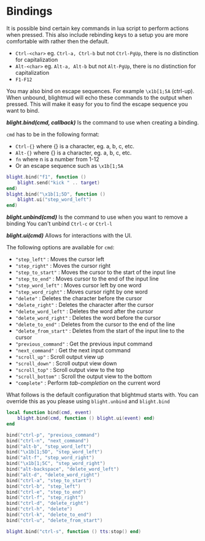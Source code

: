 # Bindings

It is possible bind certain key commands in lua script to perform actions when
pressed. This also include rebinding keys to a setup you are more comfortable
with rather then the default.

- `Ctrl-<char>` eg. `Ctrl-a, Ctrl-b` but not `Ctrl-PgUp`, there is no distinction for capitalization
- `Alt-<char>` eg. `Alt-a, Alt-b` but not `Alt-PgUp`, there is no distinction for capitalization
- `F1-F12`

You may also bind on escape sequences. For example `\x1b[1;5A` (ctrl-up). When
unbound, blightmud will echo these commands to the output when pressed. This
will make it easy for you to find the escape sequence you want to bind.

***blight.bind(cmd, callback)***
Is the command to use when creating a binding.

`cmd` has to be in the following format:
- `Ctrl-{}` where {} is a character, eg. a, b, c, etc.
- `Alt-{}` where {} is a character, eg. a, b, c, etc.
- `fn` where n is a number from 1-12
- Or an escape sequence such as `\x1b[1;5A`

```lua
blight.bind("f1", function ()
    blight.send("kick " .. target)
end)
blight.bind("\x1b[1;5D", function ()
    blight.ui("step_word_left")
end)
```

***blight.unbind(cmd)***
Is the command to use when you want to remove a binding
You can't unbind `Ctrl-c` or `Ctrl-l`

***blight.ui(cmd)***
Allows for interactions with the UI.

The following options are available for `cmd`:
- `"step_left"`         : Moves the cursor left
- `"step_right"`        : Moves the cursor right
- `"step_to_start"`     : Moves the cursor to the start of the input line
- `"step_to_end"`       : Moves cursor to the end of the input line
- `"step_word_left"`    : Moves cursor left by one word
- `"step_word_right"`   : Moves cursor right by one word
- `"delete"`            : Deletes the character before the cursor
- `"delete_right"`      : Deletes the character after the cursor
- `"delete_word_left"`  : Deletes the word after the cursor
- `"delete_word_right"` : Deletes the word before the cursor
- `"delete_to_end"`     : Deletes from the cursor to the end of the line
- `"delete_from_start"` : Deletes from the start of the input line to the cursor
- `"previous_command"`  : Get the previous input command
- `"next_command"`      : Get the next input command
- `"scroll_up"`         : Scroll output view up
- `"scroll_down"`       : Scroll output view down
- `"scroll_top"`        : Scroll output view to the top
- `"scroll_bottom"`     : Scroll the output view to the bottom
- `"complete"`          : Perform *tab-completion* on the current word

What follows is the default configuration that blightmud starts with. You can
override this as you please using `blight.unbind` and `blight.bind`

```lua
local function bind(cmd, event)
	blight.bind(cmd, function () blight.ui(event) end)
end

bind("ctrl-p", "previous_command")
bind("ctrl-n", "next_command")
bind("alt-b", "step_word_left")
bind("\x1b[1;5D", "step_word_left")
bind("alt-f", "step_word_right")
bind("\x1b[1;5C", "step_word_right")
bind("alt-backspace", "delete_word_left")
bind("alt-d", "delete_word_right")
bind("ctrl-a", "step_to_start")
bind("ctrl-b", "step_left")
bind("ctrl-e", "step_to_end")
bind("ctrl-f", "step_right")
bind("ctrl-d", "delete_right")
bind("ctrl-h", "delete")
bind("ctrl-k", "delete_to_end")
bind("ctrl-u", "delete_from_start")

blight.bind("ctrl-s", function () tts:stop() end)
```
